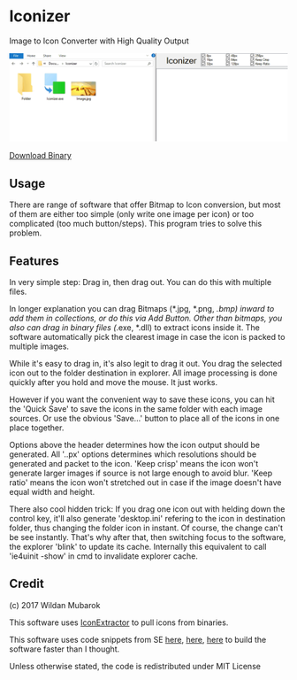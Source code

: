# Iconizer

Image to Icon Converter with High Quality Output

![Screenshot](Info/IconizerDemo.gif)

[Download Binary](Info/Iconizer.exe)

## Usage

There are range of software that offer Bitmap to Icon conversion, but most of them are either too simple (only write one image per icon) or too complicated (too much button/steps). This program tries to solve this problem.

## Features

In very simple step: Drag in, then drag out. You can do this with multiple files.

In longer explanation you can drag Bitmaps (*.jpg, *.png, *.bmp) inward to add them in collections, or do this via Add Button. Other than bitmaps, you also can drag in binary files (*.exe, *.dll) to extract icons inside it. The software automatically pick the clearest image in case the icon is packed to multiple images.

While it's easy to drag in, it's also legit to drag it out. You drag the selected icon out to the folder destination in explorer. All image processing is done quickly after you hold and move the mouse. It just works. 

However if you want the convenient way to save these icons, you can hit the 'Quick Save' to save the icons in the same folder with each image sources. Or use the obvious 'Save...' button to place all of the icons in one place together.

Options above the header determines how the icon output should be generated. All '..px' options determines which resolutions should be generated and packet to the icon. 'Keep crisp' means the icon won't generate larger images if source is not large enough to avoid blur. 'Keep ratio' means the icon won't stretched out in case if the image doesn't have equal width and height.

There also cool hidden trick: If you drag one icon out with helding down the control key, it'll also generate 'desktop.ini' refering to the icon in destination folder, thus changing the folder icon in instant. Of course, the change can't be see instantly. That's why after that, then switching focus to the software, the explorer 'blink' to update its cache. Internally this equivalent to call 'ie4uinit -show' in cmd to invalidate explorer cache.

## Credit

(c) 2017 Wildan Mubarok

This software uses [IconExtractor](https://github.com/TsudaKageyu/IconExtractor/) to pull icons from binaries.

This software uses code snippets from SE [here](https://stackoverflow.com/a/32530019/3908409), [here](https://stackoverflow.com/a/24199315/3908409), [here](https://stackoverflow.com/a/1078898/3908409) to build the software faster than I thought.

Unless otherwise stated, the code is redistributed under MIT License
